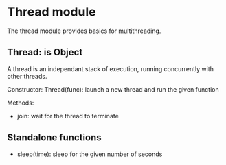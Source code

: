 # Thread module
The thread module provides basics for multithreading. 

## Thread: is Object
A thread is an independant stack of execution, running concurrently with other threads.

Constructor: Thread(func): launch a new thread and run the given function 

Methods:

 - join: wait for the thread to terminate

## Standalone functions
- sleep(time): sleep for the given number of seconds
